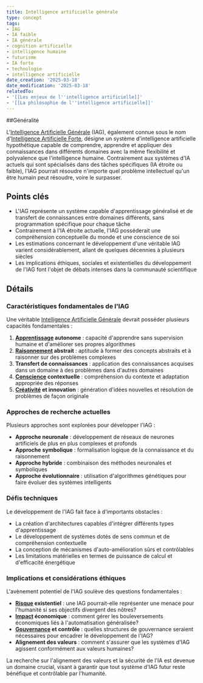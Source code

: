 ```yaml
---
title: Intelligence artificielle générale
type: concept
tags:
- IAG
- IA faible
- IA générale
- cognition artificielle
- intelligence humaine
- futurisme
- IA forte
- technologie
- intelligence artificielle
date_creation: '2025-03-18'
date_modification: '2025-03-18'
relatedTo:
- '[[Les enjeux de l''intelligence artificielle]]'
- '[[La philosophie de l''intelligence artificielle]]'
---
```

##Généralité

L'[Intelligence Artificielle Générale](https://fr.wikipedia.org/wiki/Intelligence_Artificielle_Générale) (IAG), également connue sous le nom d'[Intelligence Artificielle Forte](https://fr.wikipedia.org/wiki/Intelligence_Artificielle_Forte), désigne un système d'intelligence artificielle hypothétique capable de comprendre, apprendre et appliquer des connaissances dans différents domaines avec la même flexibilité et polyvalence que l'intelligence humaine. Contrairement aux systèmes d'IA actuels qui sont spécialisés dans des tâches spécifiques (IA étroite ou faible), l'IAG pourrait résoudre n'importe quel problème intellectuel qu'un être humain peut résoudre, voire le surpasser.

## Points clés

- L'IAG représente un système capable d'apprentissage généralisé et de transfert de connaissances entre domaines différents, sans programmation spécifique pour chaque tâche
- Contrairement à l'IA étroite actuelle, l'IAG posséderait une compréhension conceptuelle du monde et une conscience de soi
- Les estimations concernant le développement d'une véritable IAG varient considérablement, allant de quelques décennies à plusieurs siècles
- Les implications éthiques, sociales et existentielles du développement de l'IAG font l'objet de débats intenses dans la communauté scientifique

## Détails

### Caractéristiques fondamentales de l'IAG

Une véritable [Intelligence Artificielle Générale](https://fr.wikipedia.org/wiki/Intelligence_Artificielle_Générale) devrait posséder plusieurs capacités fondamentales :

1. **[Apprentissage](https://fr.wikipedia.org/wiki/Apprentissage) autonome** : capacité d'apprendre sans supervision humaine et d'améliorer ses propres algorithmes
2. **[Raisonnement](https://fr.wikipedia.org/wiki/Raisonnement) abstrait** : aptitude à former des concepts abstraits et à raisonner sur des problèmes complexes
3. **Transfert de connaissances** : application des connaissances acquises dans un domaine à des problèmes dans d'autres domaines
4. **[Conscience](https://fr.wikipedia.org/wiki/Conscience) contextuelle** : compréhension du contexte et adaptation appropriée des réponses
5. **[Créativité](https://fr.wikipedia.org/wiki/Créativité) et innovation** : génération d'idées nouvelles et résolution de problèmes de façon originale

### Approches de recherche actuelles

Plusieurs approches sont explorées pour développer l'IAG :

- **Approche neuronale** : développement de réseaux de neurones artificiels de plus en plus complexes et profonds
- **Approche symbolique** : formalisation logique de la connaissance et du raisonnement
- **Approche hybride** : combinaison des méthodes neuronales et symboliques
- **Approche évolutionnaire** : utilisation d'algorithmes génétiques pour faire évoluer des systèmes intelligents

### Défis techniques

Le développement de l'IAG fait face à d'importants obstacles :

- La création d'architectures capables d'intégrer différents types d'apprentissage
- Le développement de systèmes dotés de sens commun et de compréhension contextuelle
- La conception de mécanismes d'auto-amélioration sûrs et contrôlables
- Les limitations matérielles en termes de puissance de calcul et d'efficacité énergétique

### Implications et considérations éthiques

L'avènement potentiel de l'IAG soulève des questions fondamentales :

- **[Risque](https://fr.wikipedia.org/wiki/Risque) existentiel** : une IAG pourrait-elle représenter une menace pour l'humanité si ses objectifs divergent des nôtres?
- **[Impact](https://fr.wikipedia.org/wiki/Impact) économique** : comment gérer les bouleversements économiques liés à l'automatisation généralisée?
- **[Gouvernance](https://fr.wikipedia.org/wiki/Gouvernance) et contrôle** : quelles structures de gouvernance seraient nécessaires pour encadrer le développement de l'IAG?
- **Alignement des valeurs** : comment s'assurer que les systèmes d'IAG agissent conformément aux valeurs humaines?

La recherche sur l'alignement des valeurs et la sécurité de l'IA est devenue un domaine crucial, visant à garantir que tout système d'IAG futur reste bénéfique et contrôlable par l'humanité.